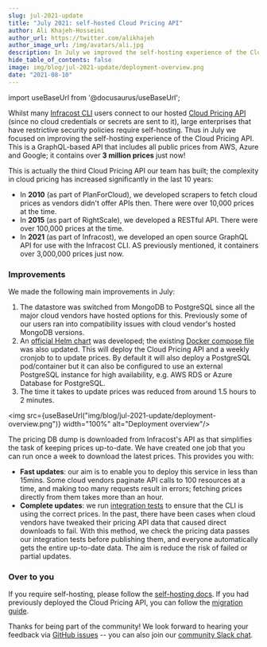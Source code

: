 ```yaml
---
slug: jul-2021-update
title: "July 2021: self-hosted Cloud Pricing API"
author: Ali Khajeh-Hosseini
author_url: https://twitter.com/alikhajeh
author_image_url: /img/avatars/ali.jpg
description: In July we improved the self-hosting experience of the Cloud Pricing API. This is open source GraphQL-based API that includes all 3M public prices from AWS, Azure and Google!
hide_table_of_contents: false
image: img/blog/jul-2021-update/deployment-overview.png
date: "2021-08-10"
---
```


import useBaseUrl from '@docusaurus/useBaseUrl';

Whilst many [Infracost CLI](https://github.com/infracost/infracost) users connect to our hosted [Cloud Pricing API](https://github.com/infracost/cloud-pricing-api) (since no cloud credentials or secrets are sent to it), large enterprises that have restrictive security policies require self-hosting. Thus in July we focused on improving the self-hosting experience of the Cloud Pricing API. This is a GraphQL-based API that includes all public prices from AWS, Azure and Google; it contains over **3 million prices** just now!

<!--truncate-->

This is actually the third Cloud Pricing API our team has built; the complexity in cloud pricing has increased significantly in the last 10 years:
- In **2010** (as part of PlanForCloud), we developed scrapers to fetch cloud prices as vendors didn't offer APIs then. There were over 10,000 prices at the time.
- In **2015** (as part of RightScale), we developed a RESTful API. There were over 100,000 prices at the time.
- In **2021** (as part of Infracost), we developed an open source GraphQL API for use with the Infracost CLI. AS previously mentioned, it containers over 3,000,000 prices just now.

### Improvements

We made the following main improvements in July:
1. The datastore was switched from MongoDB to PostgreSQL since all the major cloud vendors have hosted options for this. Previously some of our users ran into compatibility issues with cloud vendor's hosted MongoDB versions.
2. An [official Helm chart](https://github.com/infracost/helm-charts) was developed; the existing [Docker compose file](https://github.com/infracost/cloud-pricing-api#docker-compose) was also updated. This will deploy the Cloud Pricing API and a weekly cronjob to to update prices. By default it will also deploy a PostgreSQL pod/container but it can also be configured to use an external PostgreSQL instance for high availability, e.g. AWS RDS or Azure Database for PostgreSQL.
3. The time it takes to update prices was reduced from around 1.5 hours to 2 minutes.

<img src={useBaseUrl("img/blog/jul-2021-update/deployment-overview.png")} width="100%" alt="Deployment overview"/>

The pricing DB dump is downloaded from Infracost's API as that simplifies the task of keeping prices up-to-date. We have created one job that you can run once a week to download the latest prices. This provides you with:
- **Fast updates**: our aim is to enable you to deploy this service in less than 15mins. Some cloud vendors paginate API calls to 100 resources at a time, and making too many requests result in errors; fetching prices directly from them takes more than an hour.
- **Complete updates**: we run [integration tests](https://github.com/infracost/infracost/actions) to ensure that the CLI is using the correct prices. In the past, there have been cases when cloud vendors have tweaked their pricing API data that caused direct downloads to fail. With this method, we check the pricing data passes our integration tests before publishing them, and everyone automatically gets the entire up-to-date data. The aim is reduce the risk of failed or partial updates.

### Over to you

If you require self-hosting, please follow the [self-hosting docs](/docs/cloud_pricing_api/self_hosted). If you had previously deployed the Cloud Pricing API, you can follow the [migration guide](/docs/cloud_pricing_api/self_hosted#migration-from-old-version).

Thanks for being part of the community! We look forward to hearing your feedback via [GitHub issues](https://github.com/infracost/cloud-pricing-api/issues/) -- you can also join our [community Slack chat](https://www.infracost.io/community-chat).

